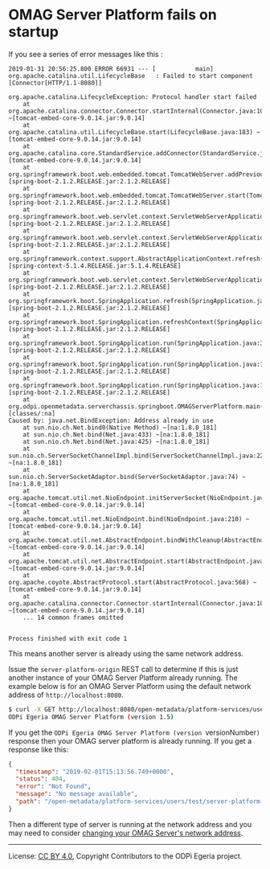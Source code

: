 <!-- SPDX-License-Identifier: CC-BY-4.0 -->
<!-- Copyright Contributors to the ODPi Egeria project. -->

# OMAG Server Platform fails on startup

If you see a series of error messages like this :

```text
2019-01-31 20:56:25.800 ERROR 66931 --- [           main] org.apache.catalina.util.LifecycleBase   : Failed to start component [Connector[HTTP/1.1-8080]]

org.apache.catalina.LifecycleException: Protocol handler start failed
	at org.apache.catalina.connector.Connector.startInternal(Connector.java:1004) ~[tomcat-embed-core-9.0.14.jar:9.0.14]
	at org.apache.catalina.util.LifecycleBase.start(LifecycleBase.java:183) ~[tomcat-embed-core-9.0.14.jar:9.0.14]
	at org.apache.catalina.core.StandardService.addConnector(StandardService.java:226) [tomcat-embed-core-9.0.14.jar:9.0.14]
	at org.springframework.boot.web.embedded.tomcat.TomcatWebServer.addPreviouslyRemovedConnectors(TomcatWebServer.java:259) [spring-boot-2.1.2.RELEASE.jar:2.1.2.RELEASE]
	at org.springframework.boot.web.embedded.tomcat.TomcatWebServer.start(TomcatWebServer.java:197) [spring-boot-2.1.2.RELEASE.jar:2.1.2.RELEASE]
	at org.springframework.boot.web.servlet.context.ServletWebServerApplicationContext.startWebServer(ServletWebServerApplicationContext.java:311) [spring-boot-2.1.2.RELEASE.jar:2.1.2.RELEASE]
	at org.springframework.boot.web.servlet.context.ServletWebServerApplicationContext.finishRefresh(ServletWebServerApplicationContext.java:164) [spring-boot-2.1.2.RELEASE.jar:2.1.2.RELEASE]
	at org.springframework.context.support.AbstractApplicationContext.refresh(AbstractApplicationContext.java:549) [spring-context-5.1.4.RELEASE.jar:5.1.4.RELEASE]
	at org.springframework.boot.web.servlet.context.ServletWebServerApplicationContext.refresh(ServletWebServerApplicationContext.java:142) [spring-boot-2.1.2.RELEASE.jar:2.1.2.RELEASE]
	at org.springframework.boot.SpringApplication.refresh(SpringApplication.java:775) [spring-boot-2.1.2.RELEASE.jar:2.1.2.RELEASE]
	at org.springframework.boot.SpringApplication.refreshContext(SpringApplication.java:397) [spring-boot-2.1.2.RELEASE.jar:2.1.2.RELEASE]
	at org.springframework.boot.SpringApplication.run(SpringApplication.java:316) [spring-boot-2.1.2.RELEASE.jar:2.1.2.RELEASE]
	at org.springframework.boot.SpringApplication.run(SpringApplication.java:1260) [spring-boot-2.1.2.RELEASE.jar:2.1.2.RELEASE]
	at org.springframework.boot.SpringApplication.run(SpringApplication.java:1248) [spring-boot-2.1.2.RELEASE.jar:2.1.2.RELEASE]
	at org.odpi.openmetadata.serverchassis.springboot.OMAGServerPlatform.main(OMAGServerPlatform.java:35) [classes/:na]
Caused by: java.net.BindException: Address already in use
	at sun.nio.ch.Net.bind0(Native Method) ~[na:1.8.0_181]
	at sun.nio.ch.Net.bind(Net.java:433) ~[na:1.8.0_181]
	at sun.nio.ch.Net.bind(Net.java:425) ~[na:1.8.0_181]
	at sun.nio.ch.ServerSocketChannelImpl.bind(ServerSocketChannelImpl.java:223) ~[na:1.8.0_181]
	at sun.nio.ch.ServerSocketAdaptor.bind(ServerSocketAdaptor.java:74) ~[na:1.8.0_181]
	at org.apache.tomcat.util.net.NioEndpoint.initServerSocket(NioEndpoint.java:236) ~[tomcat-embed-core-9.0.14.jar:9.0.14]
	at org.apache.tomcat.util.net.NioEndpoint.bind(NioEndpoint.java:210) ~[tomcat-embed-core-9.0.14.jar:9.0.14]
	at org.apache.tomcat.util.net.AbstractEndpoint.bindWithCleanup(AbstractEndpoint.java:1085) ~[tomcat-embed-core-9.0.14.jar:9.0.14]
	at org.apache.tomcat.util.net.AbstractEndpoint.start(AbstractEndpoint.java:1171) ~[tomcat-embed-core-9.0.14.jar:9.0.14]
	at org.apache.coyote.AbstractProtocol.start(AbstractProtocol.java:568) ~[tomcat-embed-core-9.0.14.jar:9.0.14]
	at org.apache.catalina.connector.Connector.startInternal(Connector.java:1001) ~[tomcat-embed-core-9.0.14.jar:9.0.14]
	... 14 common frames omitted


Process finished with exit code 1
```

This means another server is already using the same network address.

Issue the `server-platform-origin` REST call to determine if this is just another instance of your OMAG Server Platform
already running.  The example below is for an OMAG Server Platform using the default network
address of `http://localhost:8080`.  

```bash
$ curl -X GET http://localhost:8080/open-metadata/platform-services/users/test/server-platform-origin
ODPi Egeria OMAG Server Platform (version 1.5)
```

If you get the `ODPi Egeria OMAG Server Platform (version `versionNumber`)` response then your OMAG server platform is already running.
If you get a response like this:

```json
{
  "timestamp": "2019-02-01T15:13:56.749+0000",
  "status": 404,
  "error": "Not Found",
  "message": "No message available",
  "path": "/open-metadata/platform-services/users/test/server-platform-origin"
}
```

Then a different type of server is running at the network address and you may need to consider
[changing your OMAG Server's network address](../../../../open-metadata-resources/open-metadata-tutorials/omag-server-tutorial/task-changing-the-omag-server-network-address.md).


----
License: [CC BY 4.0](https://creativecommons.org/licenses/by/4.0/),
Copyright Contributors to the ODPi Egeria project.
